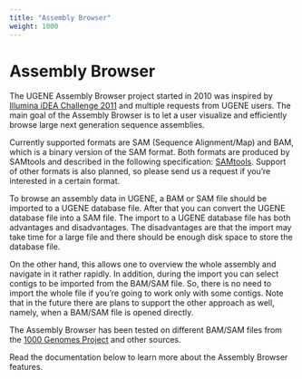 ```yaml
---
title: "Assembly Browser"
weight: 1000
---
```



# Assembly Browser

The UGENE Assembly Browser project started in 2010 was inspired by [Illumina iDEA Challenge 2011](https://archive.is/20130126033841/http://www.illumina.com/idea) and multiple requests from UGENE users. The main goal of the Assembly Browser is to let a user visualize and efficiently browse large next generation sequence assemblies.

Currently supported formats are SAM (Sequence Alignment/Map) and BAM, which is a binary version of the SAM format. Both formats are produced by SAMtools and described in the following specification: [SAMtools](http://samtools.sourceforge.net/SAM1.pdf). Support of other formats is also planned, so please send us a request if you’re interested in a certain format.

To browse an assembly data in UGENE, a BAM or SAM file should be imported to a UGENE database file. After that you can convert the UGENE database file into a SAM file. The import to a UGENE database file has both advantages and disadvantages. The disadvantages are that the import may take time for a large file and there should be enough disk space to store the database file.

On the other hand, this allows one to overview the whole assembly and navigate in it rather rapidly. In addition, during the import you can select contigs to be imported from the BAM/SAM file. So, there is no need to import the whole file if you’re going to work only with some contigs. Note that in the future there are plans to support the other approach as well, namely, when a BAM/SAM file is opened directly.

The Assembly Browser has been tested on different BAM/SAM files from the [1000 Genomes Project](http://www.1000genomes.org/about) and other sources.

Read the documentation below to learn more about the Assembly Browser features.
